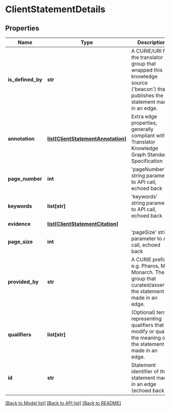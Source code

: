 # ClientStatementDetails

## Properties
Name | Type | Description | Notes
------------ | ------------- | ------------- | -------------
**is_defined_by** | **str** | A CURIE/URI for the translator group that wrapped this knowledge source (&#39;beacon&#39;) that publishes the statement made in an edge.  | [optional] 
**annotation** | [**list[ClientStatementAnnotation]**](ClientStatementAnnotation.md) | Extra edge properties, generally compliant with Translator Knowledge Graph Standard Specification  | [optional] 
**page_number** | **int** | &#39;pageNumber&#39; string parameter to API call, echoed back  | [optional] 
**keywords** | **list[str]** | &#39;keywords&#39; string parameter to API call, echoed back  | [optional] 
**evidence** | [**list[ClientStatementCitation]**](ClientStatementCitation.md) |  | [optional] 
**page_size** | **int** | &#39;pageSize&#39; string parameter to API call, echoed back  | [optional] 
**provided_by** | **str** | A CURIE prefix, e.g. Pharos, MGI, Monarch. The group that curated/asserted the statement made in an edge.  | [optional] 
**qualifiers** | **list[str]** | (Optional) terms representing qualifiers that modify or qualify the meaning of the statement made in an edge.  | [optional] 
**id** | **str** | Statement identifier of the statement made in an edge (echoed back)  | [optional] 

[[Back to Model list]](../README.md#documentation-for-models) [[Back to API list]](../README.md#documentation-for-api-endpoints) [[Back to README]](../README.md)


